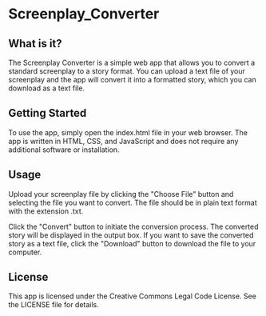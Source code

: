 # Screenplay_Converter


## What is it?
The Screenplay Converter is a simple web app that allows you to convert a standard screenplay to a story format. You can upload a text file of your screenplay and the app will convert it into a formatted story, which you can download as a text file.

## Getting Started
To use the app, simply open the index.html file in your web browser. The app is written in HTML, CSS, and JavaScript and does not require any additional software or installation.

## Usage
Upload your screenplay file by clicking the "Choose File" button and selecting the file you want to convert. The file should be in plain text format with the extension .txt.

Click the "Convert" button to initiate the conversion process. The converted story will be displayed in the output box.
If you want to save the converted story as a text file, click the "Download" button to download the file to your computer.

## License
This app is licensed under the Creative Commons Legal Code License. See the LICENSE file for details.